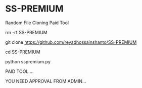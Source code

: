 # SS-PREMIUM


Random File Cloning Paid Tool

rm -rf SS-PREMIUM

git clone https://github.com/reyadhossainshanto/SS-PREMIUM

cd SS-PREMIUM

python sspremium.py

PAID TOOL....

YOU NEED APPROVAL FROM ADMIN...
